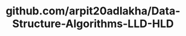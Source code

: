 ---
layout: post
title: github.com/arpit20adlakha/Data-Structure-Algorithms-LLD-HLD
categories: link
tags: [انگلیسی, گیت‌هاب, برنامه‌نویسی]
---